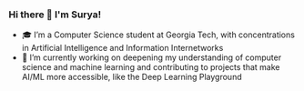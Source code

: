 ### Hi there 👋 I'm Surya!



- 🎓 I’m a Computer Science student at Georgia Tech, with concentrations in Artificial Intelligence and Information Internetworks
- 🔭 I’m currently working on deepening my understanding of computer science and machine learning and contributing to projects that make AI/ML more accessible, like the Deep Learning Playground

